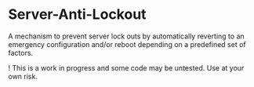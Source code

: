 # Server-Anti-Lockout
A mechanism to prevent server lock outs by automatically reverting to an emergency configuration and/or reboot depending on a predefined set of factors.

! This is a work in progress and some code may be untested. Use at your own risk.

